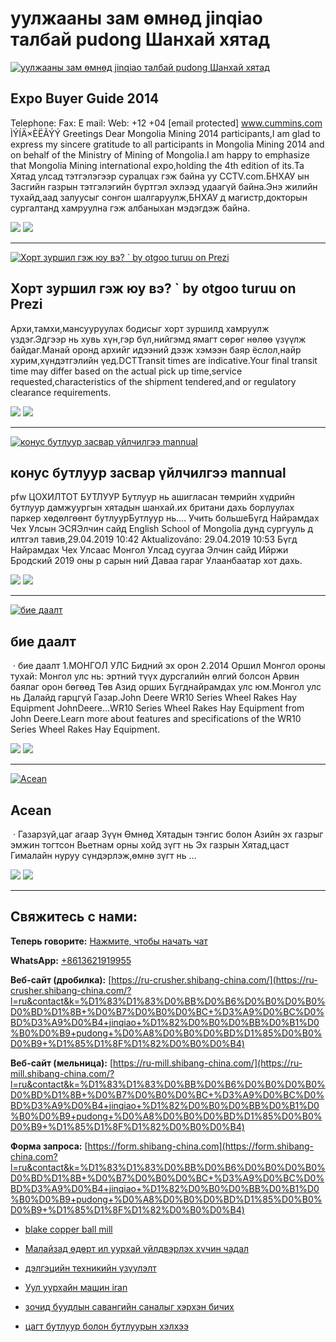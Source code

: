 # уулжааны зам өмнөд jinqiao талбай pudong Шанхай хятад

<a href="https://swt.shibang-china.com/?l=ru&img&k=%D1%83%D1%83%D0%BB%D0%B6%D0%B0%D0%B0%D0%BD%D1%8B+%D0%B7%D0%B0%D0%BC+%D3%A9%D0%BC%D0%BD%D3%A9%D0%B4+jinqiao+%D1%82%D0%B0%D0%BB%D0%B1%D0%B0%D0%B9+pudong+%D0%A8%D0%B0%D0%BD%D1%85%D0%B0%D0%B9+%D1%85%D1%8F%D1%82%D0%B0%D0%B4" target="_blank">![уулжааны зам өмнөд jinqiao талбай pudong Шанхай хятад](http://static.shibang-china.com/all-800x300/469.jpg)</a>

## Expo Buyer Guide 2014
Telephone: Fax: E mail: Web: +12 +04 [email protected] www.cummins.com &#204;&#221;&#205;&#196;&#215;&#200;&#203;&#195;&#221;&#221; Greetings Dear Mongolia Mining 2014 participants,I am glad to express my sincere gratitude to all participants in Mongolia Mining 2014 and on behalf of the Ministry of Mining of Mongolia.I am happy to emphasize that Mongolia Mining international expo,holding the 4th edition of its.Та Хятад улсад тэтгэлэгээр суралцах гэж байна уу CCTV.com.БНХАУ ын Засгийн газрын тэтгэлэгийн бүртгэл эхлээд удаагүй байна.Энэ жилийн тухайд,аад залуусыг сонгон шалгаруулж,БНХАУ д магистр,докторын сургалтанд хамруулна гэж албаныхан мэдэгдэж байна.


<a href="https://whatsapp.shibangsoft.com/WhatsApp.php" target="_blank" title="WhatsApp">![](http://static.shibang-china.com/icon/whatsapp.png)</a> <a href="https://swt.shibang-china.com/?l=ru&icon&k=%D1%83%D1%83%D0%BB%D0%B6%D0%B0%D0%B0%D0%BD%D1%8B+%D0%B7%D0%B0%D0%BC+%D3%A9%D0%BC%D0%BD%D3%A9%D0%B4+jinqiao+%D1%82%D0%B0%D0%BB%D0%B1%D0%B0%D0%B9+pudong+%D0%A8%D0%B0%D0%BD%D1%85%D0%B0%D0%B9+%D1%85%D1%8F%D1%82%D0%B0%D0%B4" target="_blank">![](http://static.shibang-china.com/icon/chat-ru.png)</a>

---

<a href="https://swt.shibang-china.com/?l=ru&img&k=%D1%83%D1%83%D0%BB%D0%B6%D0%B0%D0%B0%D0%BD%D1%8B+%D0%B7%D0%B0%D0%BC+%D3%A9%D0%BC%D0%BD%D3%A9%D0%B4+jinqiao+%D1%82%D0%B0%D0%BB%D0%B1%D0%B0%D0%B9+pudong+%D0%A8%D0%B0%D0%BD%D1%85%D0%B0%D0%B9+%D1%85%D1%8F%D1%82%D0%B0%D0%B4" target="_blank">![Хорт зуршил гэж юу вэ? ` by otgoo turuu on Prezi](http://static.shibang-china.com/all-800x300/97.jpg)</a>

## Хорт зуршил гэж юу вэ? ` by otgoo turuu on Prezi
Архи,тамхи,мансууруулах бодисыг хорт зуршилд хамруулж үздэг.Эдгээр нь хувь хүн,гэр бүл,нийгэмд ямагт сөрөг нөлөө үзүүлж байдаг.Манай оронд архийг идээний дээж хэмээн баяр ёслол,найр хурим,хүндэтгэлийн үед.DCTTransit times are indicative.Your final transit time may differ based on the actual pick up time,service requested,characteristics of the shipment tendered,and or regulatory clearance requirements.


<a href="https://whatsapp.shibangsoft.com/WhatsApp.php" target="_blank" title="WhatsApp">![](http://static.shibang-china.com/icon/whatsapp.png)</a> <a href="https://swt.shibang-china.com/?l=ru&icon&k=%D1%83%D1%83%D0%BB%D0%B6%D0%B0%D0%B0%D0%BD%D1%8B+%D0%B7%D0%B0%D0%BC+%D3%A9%D0%BC%D0%BD%D3%A9%D0%B4+jinqiao+%D1%82%D0%B0%D0%BB%D0%B1%D0%B0%D0%B9+pudong+%D0%A8%D0%B0%D0%BD%D1%85%D0%B0%D0%B9+%D1%85%D1%8F%D1%82%D0%B0%D0%B4" target="_blank">![](http://static.shibang-china.com/icon/chat-ru.png)</a>

---

<a href="https://swt.shibang-china.com/?l=ru&img&k=%D1%83%D1%83%D0%BB%D0%B6%D0%B0%D0%B0%D0%BD%D1%8B+%D0%B7%D0%B0%D0%BC+%D3%A9%D0%BC%D0%BD%D3%A9%D0%B4+jinqiao+%D1%82%D0%B0%D0%BB%D0%B1%D0%B0%D0%B9+pudong+%D0%A8%D0%B0%D0%BD%D1%85%D0%B0%D0%B9+%D1%85%D1%8F%D1%82%D0%B0%D0%B4" target="_blank">![конус бутлуур засвар үйлчилгээ mannual](http://static.shibang-china.com/all-800x300/794.jpg)</a>

## конус бутлуур засвар үйлчилгээ mannual
pfw ЦОХИЛТОТ БУТЛУУР Бутлуур нь ашигласан төмрийн хүдрийн бутлуур дамжуургын хятадын шанхай.их британи дахь борлуулах паркер хөдөлгөөнт бутлуурБутлуур нь.… Учить большеБүгд Найрамдах Чех Улсын ЭСЯЭлчин сайд English School of Mongolia дунд сургууль д илтгэл тавив,29.04.2019 10:42 Aktualizov&#225;no: 29.04.2019 10:53 Бүгд Найрамдах Чех Улсаас Монгол Улсад суугаа Элчин сайд Ийржи Бродский 2019 оны р сарын ний Даваа гараг Улаанбаатар хот дахь.


<a href="https://whatsapp.shibangsoft.com/WhatsApp.php" target="_blank" title="WhatsApp">![](http://static.shibang-china.com/icon/whatsapp.png)</a> <a href="https://swt.shibang-china.com/?l=ru&icon&k=%D1%83%D1%83%D0%BB%D0%B6%D0%B0%D0%B0%D0%BD%D1%8B+%D0%B7%D0%B0%D0%BC+%D3%A9%D0%BC%D0%BD%D3%A9%D0%B4+jinqiao+%D1%82%D0%B0%D0%BB%D0%B1%D0%B0%D0%B9+pudong+%D0%A8%D0%B0%D0%BD%D1%85%D0%B0%D0%B9+%D1%85%D1%8F%D1%82%D0%B0%D0%B4" target="_blank">![](http://static.shibang-china.com/icon/chat-ru.png)</a>

---

<a href="https://swt.shibang-china.com/?l=ru&img&k=%D1%83%D1%83%D0%BB%D0%B6%D0%B0%D0%B0%D0%BD%D1%8B+%D0%B7%D0%B0%D0%BC+%D3%A9%D0%BC%D0%BD%D3%A9%D0%B4+jinqiao+%D1%82%D0%B0%D0%BB%D0%B1%D0%B0%D0%B9+pudong+%D0%A8%D0%B0%D0%BD%D1%85%D0%B0%D0%B9+%D1%85%D1%8F%D1%82%D0%B0%D0%B4" target="_blank">![бие даалт](http://static.shibang-china.com/all-800x300/1077.jpg)</a>

## бие даалт
&nbsp;&#0183;&#32;бие даалт 1.МОНГОЛ УЛС Бидний эх орон 2.2014 Оршил Монгол ороны тухай: Монгол улс нь: эртний түүх дурсгалийн өлгий болсон Арвин баялаг орон бөгөөд Төв Азид орших Бүгднайрамдах улс юм.Монгол улс нь Далайд гарцгүй Газар.John Deere WR10 Series Wheel Rakes Hay Equipment JohnDeere…WR10 Series Wheel Rakes Hay Equipment from John Deere.Learn more about features and specifications of the WR10 Series Wheel Rakes Hay Equipment.


<a href="https://whatsapp.shibangsoft.com/WhatsApp.php" target="_blank" title="WhatsApp">![](http://static.shibang-china.com/icon/whatsapp.png)</a> <a href="https://swt.shibang-china.com/?l=ru&icon&k=%D1%83%D1%83%D0%BB%D0%B6%D0%B0%D0%B0%D0%BD%D1%8B+%D0%B7%D0%B0%D0%BC+%D3%A9%D0%BC%D0%BD%D3%A9%D0%B4+jinqiao+%D1%82%D0%B0%D0%BB%D0%B1%D0%B0%D0%B9+pudong+%D0%A8%D0%B0%D0%BD%D1%85%D0%B0%D0%B9+%D1%85%D1%8F%D1%82%D0%B0%D0%B4" target="_blank">![](http://static.shibang-china.com/icon/chat-ru.png)</a>

---

<a href="https://swt.shibang-china.com/?l=ru&img&k=%D1%83%D1%83%D0%BB%D0%B6%D0%B0%D0%B0%D0%BD%D1%8B+%D0%B7%D0%B0%D0%BC+%D3%A9%D0%BC%D0%BD%D3%A9%D0%B4+jinqiao+%D1%82%D0%B0%D0%BB%D0%B1%D0%B0%D0%B9+pudong+%D0%A8%D0%B0%D0%BD%D1%85%D0%B0%D0%B9+%D1%85%D1%8F%D1%82%D0%B0%D0%B4" target="_blank">![Acean](http://static.shibang-china.com/all-800x300/54.jpg)</a>

## Acean
&nbsp;&#0183;&#32;Газарзүй,цаг агаар Зүүн Өмнөд Хятадын тэнгис болон Азийн эх газрыг эмжин тогтсон Вьетнам орны хойд зүгт нь Эх газрын Хятад,цаст Гималайн нуруу сүндэрлэж,өмнө зүгт нь …

<a href="https://whatsapp.shibangsoft.com/WhatsApp.php" target="_blank" title="WhatsApp">![](http://static.shibang-china.com/icon/whatsapp.png)</a> <a href="https://swt.shibang-china.com/?l=ru&icon&k=%D1%83%D1%83%D0%BB%D0%B6%D0%B0%D0%B0%D0%BD%D1%8B+%D0%B7%D0%B0%D0%BC+%D3%A9%D0%BC%D0%BD%D3%A9%D0%B4+jinqiao+%D1%82%D0%B0%D0%BB%D0%B1%D0%B0%D0%B9+pudong+%D0%A8%D0%B0%D0%BD%D1%85%D0%B0%D0%B9+%D1%85%D1%8F%D1%82%D0%B0%D0%B4" target="_blank">![](http://static.shibang-china.com/icon/chat-ru.png)</a>

---
## Свяжитесь с нами:

**Теперь говорите:** [Нажмите, чтобы начать чат](https://swt.shibang-china.com?l=ru&contact&k=%D1%83%D1%83%D0%BB%D0%B6%D0%B0%D0%B0%D0%BD%D1%8B+%D0%B7%D0%B0%D0%BC+%D3%A9%D0%BC%D0%BD%D3%A9%D0%B4+jinqiao+%D1%82%D0%B0%D0%BB%D0%B1%D0%B0%D0%B9+pudong+%D0%A8%D0%B0%D0%BD%D1%85%D0%B0%D0%B9+%D1%85%D1%8F%D1%82%D0%B0%D0%B4)

**WhatsApp:**  [+8613621919955](https://whatsapp.shibangsoft.com/WhatsApp.php)

**Веб-сайт (дробилка):** [https://ru-crusher.shibang-china.com/](https://ru-crusher.shibang-china.com/?l=ru&contact&k=%D1%83%D1%83%D0%BB%D0%B6%D0%B0%D0%B0%D0%BD%D1%8B+%D0%B7%D0%B0%D0%BC+%D3%A9%D0%BC%D0%BD%D3%A9%D0%B4+jinqiao+%D1%82%D0%B0%D0%BB%D0%B1%D0%B0%D0%B9+pudong+%D0%A8%D0%B0%D0%BD%D1%85%D0%B0%D0%B9+%D1%85%D1%8F%D1%82%D0%B0%D0%B4)

**Веб-сайт (мельница):** [https://ru-mill.shibang-china.com/](https://ru-mill.shibang-china.com/?l=ru&contact&k=%D1%83%D1%83%D0%BB%D0%B6%D0%B0%D0%B0%D0%BD%D1%8B+%D0%B7%D0%B0%D0%BC+%D3%A9%D0%BC%D0%BD%D3%A9%D0%B4+jinqiao+%D1%82%D0%B0%D0%BB%D0%B1%D0%B0%D0%B9+pudong+%D0%A8%D0%B0%D0%BD%D1%85%D0%B0%D0%B9+%D1%85%D1%8F%D1%82%D0%B0%D0%B4)

**Форма запроса:** [https://form.shibang-china.com](https://form.shibang-china.com?l=ru&contact&k=%D1%83%D1%83%D0%BB%D0%B6%D0%B0%D0%B0%D0%BD%D1%8B+%D0%B7%D0%B0%D0%BC+%D3%A9%D0%BC%D0%BD%D3%A9%D0%B4+jinqiao+%D1%82%D0%B0%D0%BB%D0%B1%D0%B0%D0%B9+pudong+%D0%A8%D0%B0%D0%BD%D1%85%D0%B0%D0%B9+%D1%85%D1%8F%D1%82%D0%B0%D0%B4)

* [blake copper ball mill](../127/blake%20copper%20ball%20mill.md)

* [Малайзад өдөрт ил уурхай үйлдвэрлэх хүчин чадал](../127/%D0%9C%D0%B0%D0%BB%D0%B0%D0%B9%D0%B7%D0%B0%D0%B4%20%D3%A9%D0%B4%D3%A9%D1%80%D1%82%20%D0%B8%D0%BB%20%D1%83%D1%83%D1%80%D1%85%D0%B0%D0%B9%20%D2%AF%D0%B9%D0%BB%D0%B4%D0%B2%D1%8D%D1%80%D0%BB%D1%8D%D1%85%20%D1%85%D2%AF%D1%87%D0%B8%D0%BD%20%D1%87%D0%B0%D0%B4%D0%B0%D0%BB.md)

* [дэлгэцийн техникийн үзүүлэлт](../127/%D0%B4%D1%8D%D0%BB%D0%B3%D1%8D%D1%86%D0%B8%D0%B9%D0%BD%20%D1%82%D0%B5%D1%85%D0%BD%D0%B8%D0%BA%D0%B8%D0%B9%D0%BD%20%D2%AF%D0%B7%D2%AF%D2%AF%D0%BB%D1%8D%D0%BB%D1%82.md)

* [Уул уурхайн машин iran](../128/%D0%A3%D1%83%D0%BB%20%D1%83%D1%83%D1%80%D1%85%D0%B0%D0%B9%D0%BD%20%D0%BC%D0%B0%D1%88%D0%B8%D0%BD%20iran.md)

* [зочид буудлын савангийн саналыг хэрхэн бичих](../126/%D0%B7%D0%BE%D1%87%D0%B8%D0%B4%20%D0%B1%D1%83%D1%83%D0%B4%D0%BB%D1%8B%D0%BD%20%D1%81%D0%B0%D0%B2%D0%B0%D0%BD%D0%B3%D0%B8%D0%B9%D0%BD%20%D1%81%D0%B0%D0%BD%D0%B0%D0%BB%D1%8B%D0%B3%20%D1%85%D1%8D%D1%80%D1%85%D1%8D%D0%BD%20%D0%B1%D0%B8%D1%87%D0%B8%D1%85.md)

* [цагт бутлуур болон бутлуурын хэлхээ](../128/%D1%86%D0%B0%D0%B3%D1%82%20%D0%B1%D1%83%D1%82%D0%BB%D1%83%D1%83%D1%80%20%D0%B1%D0%BE%D0%BB%D0%BE%D0%BD%20%D0%B1%D1%83%D1%82%D0%BB%D1%83%D1%83%D1%80%D1%8B%D0%BD%20%D1%85%D1%8D%D0%BB%D1%85%D1%8D%D1%8D.md)